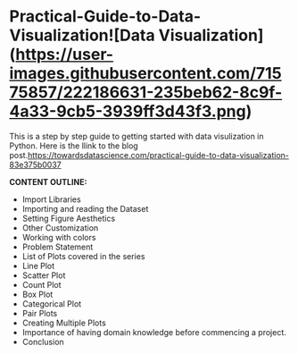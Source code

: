 # Practical-Guide-to-Data-Visualization![Data Visualization] (https://user-images.githubusercontent.com/71575857/222186631-235beb62-8c9f-4a33-9cb5-3939ff3d43f3.png)

This is a step by step guide to getting started with data visulization in Python.
Here is the llink to the blog post.https://towardsdatascience.com/practical-guide-to-data-visualization-83e375b0037

<strong>CONTENT OUTLINE:</strong>

- Import Libraries
- Importing and reading the Dataset
- Setting Figure Aesthetics
- Other Customization
- Working with colors
- Problem Statement
- List of Plots covered in the series
- Line Plot
- Scatter Plot
- Count Plot
- Box Plot
- Categorical Plot
- Pair Plots
- Creating Multiple Plots
- Importance of having domain knowledge before commencing a project.
- Conclusion
